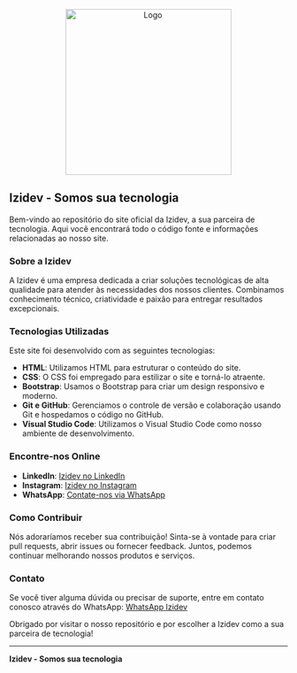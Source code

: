 <div align="center">
  <img src="https://backoffice.izidev.com.br/static/media/logo-dark.0fe84e4e.png" alt="Logo" width="300px">
</div>

## Izidev - Somos sua tecnologia

Bem-vindo ao repositório do site oficial da Izidev, a sua parceira de tecnologia. Aqui você encontrará todo o código fonte e informações relacionadas ao nosso site.

### Sobre a Izidev

A Izidev é uma empresa dedicada a criar soluções tecnológicas de alta qualidade para atender às necessidades dos nossos clientes. Combinamos conhecimento técnico, criatividade e paixão para entregar resultados excepcionais.

### Tecnologias Utilizadas

Este site foi desenvolvido com as seguintes tecnologias:

- **HTML**: Utilizamos HTML para estruturar o conteúdo do site.
- **CSS**: O CSS foi empregado para estilizar o site e torná-lo atraente.
- **Bootstrap**: Usamos o Bootstrap para criar um design responsivo e moderno.
- **Git e GitHub**: Gerenciamos o controle de versão e colaboração usando Git e hospedamos o código no GitHub.
- **Visual Studio Code**: Utilizamos o Visual Studio Code como nosso ambiente de desenvolvimento.

### Encontre-nos Online

- **LinkedIn**: [Izidev no LinkedIn](https://www.linkedin.com/company/izidev-digital/)
- **Instagram**: [Izidev no Instagram](https://www.instagram.com/izidev.digital/)
- **WhatsApp**: [Contate-nos via WhatsApp](https://api.whatsapp.com/send/?phone=551150439783&text=Ol%C3%A1%20gostaria%20de%20saber%20mais.)

### Como Contribuir

Nós adoraríamos receber sua contribuição! Sinta-se à vontade para criar pull requests, abrir issues ou fornecer feedback. Juntos, podemos continuar melhorando nossos produtos e serviços.

### Contato

Se você tiver alguma dúvida ou precisar de suporte, entre em contato conosco através do WhatsApp: [WhatsApp Izidev](https://api.whatsapp.com/send/?phone=551150439783&text=Ol%C3%A1%20gostaria%20de%20saber%20mais.)

Obrigado por visitar o nosso repositório e por escolher a Izidev como a sua parceira de tecnologia!

---

**Izidev - Somos sua tecnologia**

